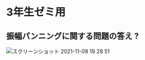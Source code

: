 # 3年生ゼミ用

## 振幅パンニングに関する問題の答え ?
![スクリーンショット 2021-11-08 19 28 51](https://user-images.githubusercontent.com/39938950/140726173-75575c05-99aa-44dd-9496-38a516484c67.png)

